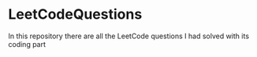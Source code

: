 # LeetCodeQuestions
In this repository there are all the LeetCode questions I had solved with its coding part
